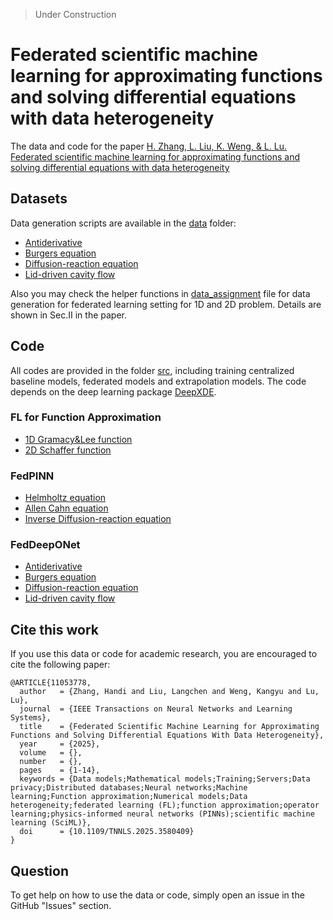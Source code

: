 > Under Construction

# Federated scientific machine learning for approximating functions and solving differential equations with data heterogeneity

The data and code for the paper [H. Zhang, L. Liu, K. Weng, & L. Lu. Federated scientific machine learning for approximating functions and solving differential equations with data heterogeneity](https://ieeexplore.ieee.org/document/11053778)

## Datasets

Data generation scripts are available in the [data](data) folder:

- [Antiderivative](data/data_gen_antid_100.py)
- [Burgers equation](data/data_gen_burgers_101_101.py)
- [Diffusion-reaction equation](data/data_gen_dr_101_101.py)
- [Lid-driven cavity flow](data/data_gen_cavity.py)

Also you may check the helper functions in [data_assignment](data/data_assignment.py) file for data generation for federated learning setting for 1D and 2D problem. Details are shown in Sec.II in the paper.

## Code

All codes are provided in the folder [src](src), including training centralized baseline models, federated models and extrapolation models. The code depends on the deep learning package [DeepXDE](https://github.com/lululxvi/deepxde).


### FL for Function Approximation

- [1D Gramacy&Lee function](src/FedFuncApprox/run_1d.py)
- [2D Schaffer function](src/FedFuncApprox/2d_multiclients.py)

### FedPINN

- [Helmholtz equation](src/FedPINN/run_fedpinn_helmholtz.py)
- [Allen Cahn equation](src/FedPINN/run_fedpinn_allencahn.py)
- [Inverse Diffusion-reaction equation](src/FedPINN/Inverse_dr/)

### FedDeepONet

- [Antiderivative](src/FedDeepONet/Antiderivative/)
- [Burgers equation](src/FedDeepONet/Burgers/)
- [Diffusion-reaction equation](src/FedDeepONet/Diffusion_reaction/)
- [Lid-driven cavity flow](src/FedDeepONet/Cavity_flow/)
  
## Cite this work

If you use this data or code for academic research, you are encouraged to cite the following paper:

```
@ARTICLE{11053778,
  author   = {Zhang, Handi and Liu, Langchen and Weng, Kangyu and Lu, Lu},
  journal  = {IEEE Transactions on Neural Networks and Learning Systems}, 
  title    = {Federated Scientific Machine Learning for Approximating Functions and Solving Differential Equations With Data Heterogeneity}, 
  year     = {2025},
  volume   = {},
  number   = {},
  pages    = {1-14},
  keywords = {Data models;Mathematical models;Training;Servers;Data privacy;Distributed databases;Neural networks;Machine learning;Function approximation;Numerical models;Data heterogeneity;federated learning (FL);function approximation;operator learning;physics-informed neural networks (PINNs);scientific machine learning (SciML)},
  doi      = {10.1109/TNNLS.2025.3580409}
}

```

## Question

To get help on how to use the data or code, simply open an issue in the GitHub "Issues" section.
